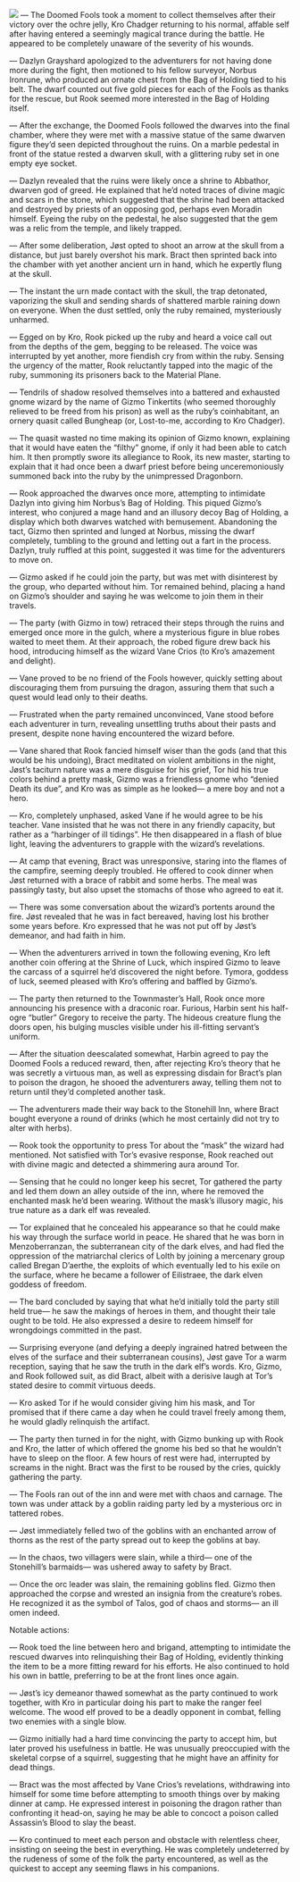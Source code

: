 ![](../_attachments/Pasted%20image%2020240210133610.png)
— The Doomed Fools took a moment to collect themselves after their victory over the ochre jelly, Kro Chadger returning to his normal, affable self after having entered a seemingly magical trance during the battle. He appeared to be completely unaware of the severity of his wounds. 

— Dazlyn Grayshard apologized to the adventurers for not having done more during the fight, then motioned to his fellow surveyor, Norbus Ironrune, who produced an ornate chest from the Bag of Holding tied to his belt. The dwarf counted out five gold pieces for each of the Fools as thanks for the rescue, but Rook seemed more interested in the Bag of Holding itself.

— After the exchange, the Doomed Fools followed the dwarves into the final chamber, where they were met with a massive statue of the same dwarven figure they’d seen depicted throughout the ruins. On a marble pedestal in front of the statue rested a dwarven skull, with a glittering ruby set in one empty eye socket.

— Dazlyn revealed that the ruins were likely once a shrine to Abbathor, dwarven god of greed. He explained that he’d noted traces of divine magic and scars in the stone, which suggested that the shrine had been attacked and destroyed by priests of an opposing god, perhaps even Moradin himself. Eyeing the ruby on the pedestal, he also suggested that the gem was a relic from the temple, and likely trapped.

— After some deliberation, Jøst opted to shoot an arrow at the skull from a distance, but just barely overshot his mark. Bract then sprinted back into the chamber with yet another ancient urn in hand, which he expertly flung at the skull. 

— The instant the urn made contact with the skull, the trap detonated, vaporizing the skull and sending shards of shattered marble raining down on everyone. When the dust settled, only the ruby remained, mysteriously unharmed.

— Egged on by Kro, Rook picked up the ruby and heard a voice call out from the depths of the gem, begging to be released. The voice was interrupted by yet another, more fiendish cry from within the ruby. Sensing the urgency of the matter, Rook reluctantly tapped into the magic of the ruby, summoning its prisoners back to the Material Plane.

— Tendrils of shadow resolved themselves into a battered and exhausted gnome wizard by the name of Gizmo Tinkertits (who seemed thoroughly relieved to be freed from his prison) as well as the ruby’s coinhabitant, an ornery quasit called Bungheap (or, Lost-to-me, according to Kro Chadger). 

— The quasit wasted no time making its opinion of Gizmo known, explaining that it would have eaten the “filthy” gnome, if only it had been able to catch him. It then promptly swore its allegiance to Rook, its new master, starting to explain that it had once been a dwarf priest before being unceremoniously summoned back into the ruby by the unimpressed Dragonborn.

— Rook approached the dwarves once more, attempting to intimidate Dazlyn into giving him Norbus’s Bag of Holding. This piqued Gizmo’s interest, who conjured a mage hand and an illusory decoy Bag of Holding, a display which both dwarves watched with bemusement. Abandoning the tact, Gizmo then sprinted and lunged at Norbus, missing the dwarf completely, tumbling to the ground and letting out a fart in the process. Dazlyn, truly ruffled at this point, suggested it was time for the adventurers to move on.

— Gizmo asked if he could join the party, but was met with disinterest by the group, who departed without him. Tor remained behind, placing a hand on Gizmo’s shoulder and saying he was welcome to join them in their travels.

— The party (with Gizmo in tow) retraced their steps through the ruins and emerged once more in the gulch, where a mysterious figure in blue robes waited to meet them. At their approach, the robed figure drew back his hood, introducing himself as the wizard Vane Crios (to Kro’s amazement and delight).

— Vane proved to be no friend of the Fools however, quickly setting about discouraging them from pursuing the dragon, assuring them that such a quest would lead only to their deaths. 

— Frustrated when the party remained unconvinced, Vane stood before each adventurer in turn, revealing unsettling truths about their pasts and present, despite none having encountered the wizard before.

— Vane shared that Rook fancied himself wiser than the gods (and that this would be his undoing), Bract meditated on violent ambitions in the night, Jøst’s taciturn nature was a mere disguise for his grief, Tor hid his true colors behind a pretty mask, Gizmo was a friendless gnome who “denied Death its due”, and Kro was as simple as he looked— a mere boy and not a hero.

— Kro, completely unphased, asked Vane if he would agree to be his teacher. Vane insisted that he was not there in any friendly capacity, but rather as a “harbinger of ill tidings”. He then disappeared in a flash of blue light, leaving the adventurers to grapple with the wizard’s revelations.

— At camp that evening, Bract was unresponsive, staring into the flames of the campfire, seeming deeply troubled. He offered to cook dinner when Jøst returned with a brace of rabbit and some herbs. The meal was passingly tasty, but also upset the stomachs of those who agreed to eat it. 

— There was some conversation about the wizard’s portents around the fire. Jøst revealed that he was in fact bereaved, having lost his brother some years before. Kro expressed that he was not put off by Jøst’s demeanor, and had faith in him.

— When the adventurers arrived in town the following evening, Kro left another coin offering at the Shrine of Luck, which inspired Gizmo to leave the carcass of a squirrel he’d discovered the night before. Tymora, goddess of luck, seemed pleased with Kro’s offering and baffled by Gizmo’s.

— The party then returned to the Townmaster’s Hall, Rook once more announcing his presence with a draconic roar. Furious, Harbin sent his half-ogre “butler” Gregory to receive the party. The hideous creature flung the doors open, his bulging muscles visible under his ill-fitting servant’s uniform.

— After the situation deescalated somewhat, Harbin agreed to pay the Doomed Fools a reduced reward, then, after rejecting Kro’s theory that he was secretly a virtuous man, as well as expressing disdain for Bract’s plan to poison the dragon, he shooed the adventurers away, telling them not to return until they’d completed another task.

— The adventurers made their way back to the Stonehill Inn, where Bract bought everyone a round of drinks (which he most certainly did not try to alter with herbs).

— Rook took the opportunity to press Tor about the “mask” the wizard had mentioned. Not satisfied with Tor’s evasive response, Rook reached out with divine magic and detected a shimmering aura around Tor.

— Sensing that he could no longer keep his secret, Tor gathered the party and led them down an alley outside of the inn, where he removed the enchanted mask he’d been wearing. Without the mask’s illusory magic, his true nature as a dark elf was revealed.

— Tor explained that he concealed his appearance so that he could make his way through the surface world in peace. He shared that he was born in Menzoberranzan, the subterranean city of the dark elves, and had fled the oppression of the matriarchal clerics of Lolth by joining a mercenary group called Bregan D’aerthe, the exploits of which eventually led to his exile on the surface, where he became a follower of Eilistraee, the dark elven goddess of freedom. 

— The bard concluded by saying that what he’d initially told the party still held true— he saw the makings of heroes in them, and thought their tale ought to be told. He also expressed a desire to redeem himself for wrongdoings committed in the past.

— Surprising everyone (and defying a deeply ingrained hatred between the elves of the surface and their subterranean cousins), Jøst gave Tor a warm reception, saying that he saw the truth in the dark elf’s words. Kro, Gizmo, and Rook followed suit, as did Bract, albeit with a derisive laugh at Tor’s stated desire to commit virtuous deeds.

— Kro asked Tor if he would consider giving him his mask, and Tor promised that if there came a day when he could travel freely among them, he would gladly relinquish the artifact.

— The party then turned in for the night, with Gizmo bunking up with Rook and Kro, the latter of which offered the gnome his bed so that he wouldn’t have to sleep on the floor. A few hours of rest were had, interrupted by screams in the night. Bract was the first to be roused by the cries, quickly gathering the party. 

— The Fools ran out of the inn and were met with chaos and carnage. The town was under attack by a goblin raiding party led by a mysterious orc in tattered robes.

— Jøst immediately felled two of the goblins with an enchanted arrow of thorns as the rest of the party spread out to keep the goblins at bay. 

— In the chaos, two villagers were slain, while a third— one of the Stonehill’s barmaids— was ushered away to safety by Bract.

— Once the orc leader was slain, the remaining goblins fled. Gizmo then approached the corpse and wrested an insignia from the creature’s robes. He recognized it as the symbol of Talos, god of chaos and storms— an ill omen indeed.

Notable actions:

— Rook toed the line between hero and brigand, attempting to intimidate the rescued dwarves into relinquishing their Bag of Holding, evidently thinking the item to be a more fitting reward for his efforts. He also continued to hold his own in battle, preferring to be at the front lines once again.

— Jøst’s icy demeanor thawed somewhat as the party continued to work together, with Kro in particular doing his part to make the ranger feel welcome. The wood elf proved to be a deadly opponent in combat, felling two enemies with a single blow.

— Gizmo initially had a hard time convincing the party to accept him, but later proved his usefulness in battle. He was unusually preoccupied with the skeletal corpse of a squirrel, suggesting that he might have an affinity for dead things.

— Bract was the most affected by Vane Crios’s revelations, withdrawing into himself for some time before attempting to smooth things over by making dinner at camp. He expressed interest in poisoning the dragon rather than confronting it head-on, saying he may be able to concoct a poison called Assassin’s Blood to slay the beast.

— Kro continued to meet each person and obstacle with relentless cheer, insisting on seeing the best in everything. He was completely undeterred by the rudeness of some of the folk the party encountered, as well as the quickest to accept any seeming flaws in his companions.